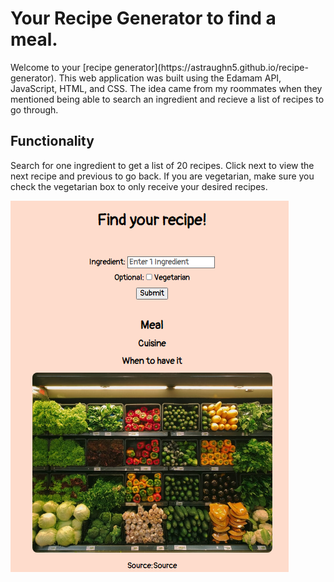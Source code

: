 # Your Recipe Generator to find a meal.
<p align = 'left'>
Welcome to your [recipe generator](https://astraughn5.github.io/recipe-generator). This web application was built using the Edamam API, JavaScript, HTML, and CSS. The idea came from my roommates when they mentioned being able to search an ingredient and recieve a list of recipes to go through. 
</p>

## Functionality
Search for one ingredient to get a list of 20 recipes. Click next to view the next recipe and previous to go back. If you are vegetarian, make sure you check the vegetarian box to only receive your desired recipes. 

![alt text](https://github.com/astraughn5/recipe-generator/blob/main/images/recipe_generator_thumbnail.png)



